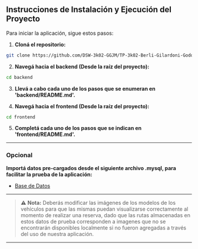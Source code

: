 ## Instrucciones de Instalación y Ejecución del Proyecto

Para iniciar la aplicación, sigue estos pasos:

1. **Cloná el repositorio:**

```bash
git clone https://github.com/DSW-3k02-GGJM/TP-3k02-Berli-Gilardoni-Godoy-Jaca-Marquez-App.git
```

2. **Navegá hacia el backend (Desde la raíz del proyecto):**

```bash
cd backend
```

3. **Llevá a cabo cada uno de los pasos que se enumeran en 'backend/README.md'.**

4. **Navegá hacia el frontend (Desde la raíz del proyecto):**

```bash
cd frontend
```

5. **Completá cada uno de los pasos que se indican en 'frontend/README.md'.**

---

### Opcional

**Importá datos pre-cargados desde el siguiente archivo .mysql, para facilitar la prueba de la aplicación:**

- [Base de Datos](https://drive.google.com/file/d/12hKOOJdNTaggBVWNVtNBo-ZBNhTbuq8V/view)

---

> ⚠️ **Nota:** Deberás modificar las imágenes de los modelos de los vehículos para que las mismas puedan visualizarse correctamente al momento de realizar una reserva, dado que las rutas almacenadas en estos datos de prueba corresponden a imagenes que no se encontrarán disponibles localmente si no fueron agregadas a través del uso de nuestra aplicación.

---